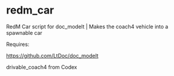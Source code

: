 # redm_car
RedM Car script for doc_modelt | Makes the coach4 vehicle into a spawnable car

Requires:

https://github.com/LtDoc/doc_modelt

drivable_coach4 from Codex

